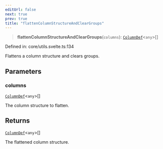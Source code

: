 ```yaml
---
editUrl: false
next: true
prev: true
title: "flattenColumnStructureAndClearGroups"
---
```


> **flattenColumnStructureAndClearGroups**(`columns`): [`ColumnDef`](/api/type-aliases/columndef/)\<`any`\>[]

Defined in: core/utils.svelte.ts:134

Flattens a column structure and clears groups.

## Parameters

### columns

[`ColumnDef`](/api/type-aliases/columndef/)\<`any`\>[]

The column structure to flatten.

## Returns

[`ColumnDef`](/api/type-aliases/columndef/)\<`any`\>[]

The flattened column structure.
